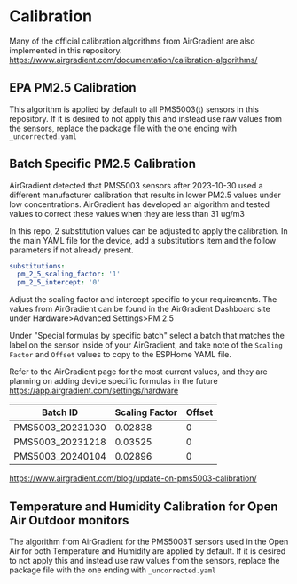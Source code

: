 # Calibration

Many of the official calibration algorithms from AirGradient are also implemented in this repository.
https://www.airgradient.com/documentation/calibration-algorithms/

## EPA PM2.5 Calibration

This algorithm is applied by default to all PMS5003(t) sensors in this repository.  If it is desired to not apply this and instead use raw values from the sensors, replace the package file with the one ending with `_uncorrected.yaml`

## Batch Specific PM2.5 Calibration

AirGradient detected that PMS5003 sensors after 2023-10-30 used a different manufacturer calibration that results in lower PM2.5 values under low concentrations.  AirGradient has developed an algorithm and tested values to correct these values when they are less than 31 ug/m3

In this repo, 2 substitution values can be adjusted to apply the calibration. In the main YAML file for the device, add a substitutions item and the follow parameters if not already present.

```yaml
substitutions:
  pm_2_5_scaling_factor: '1'
  pm_2_5_intercept: '0'
```

Adjust the scaling factor and intercept specific to your requirements.  The values from AirGradient can be found in the AirGradient Dashboard site under Hardware>Advanced Settings>PM 2.5

Under "Special formulas by specific batch" select a batch that matches the label on the sensor inside of your AirGradient, and take note of the `Scaling Factor` and `Offset` values to copy to the ESPHome YAML file.

Refer to the AirGradient page for the most current values, and they are planning on adding device specific formulas in the future
https://app.airgradient.com/settings/hardware

| Batch ID            | Scaling Factor   | Offset |
|---------------------|------------------|--------|
| PMS5003_20231030    | 0.02838          | 0      |
| PMS5003_20231218    | 0.03525          | 0      |
| PMS5003_20240104    | 0.02896          | 0      |

https://www.airgradient.com/blog/update-on-pms5003-calibration/

## Temperature and Humidity Calibration for Open Air Outdoor monitors

The algorithm from AirGradient for the PMS5003T sensors used in the Open Air for both Temperature and Humidity are applied by default. If it is desired to not apply this and instead use raw values from the sensors, replace the package file with the one ending with `_uncorrected.yaml`
